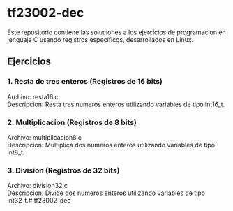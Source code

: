 # tf23002-dec

Este repositorio contiene las soluciones a los ejercicios de programacion en lenguaje C usando registros especificos, desarrollados en Linux.

## Ejercicios

### 1. Resta de tres enteros (Registros de 16 bits)
Archivo: resta16.c  
Descripcion: Resta tres numeros enteros utilizando variables de tipo int16_t.

### 2. Multiplicacion (Registros de 8 bits)
Archivo: multiplicacion8.c  
Descripcion: Multiplica dos numeros enteros utilizando variables de tipo int8_t.

### 3. Division (Registros de 32 bits)
Archivo: division32.c  
Descripcion: Divide dos numeros enteros utilizando variables de tipo int32_t.# tf23002-dec
